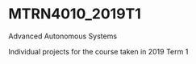# MTRN4010_2019T1
Advanced Autonomous Systems

Individual projects for the course taken in 2019 Term 1

